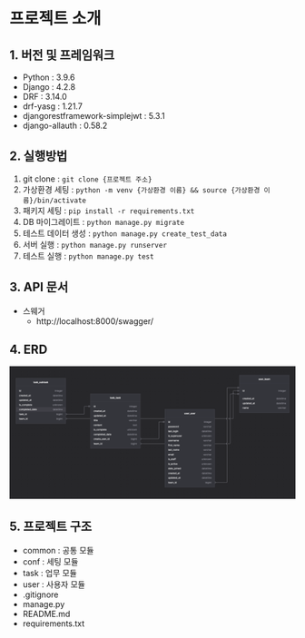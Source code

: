 # 프로젝트 소개

## 1. 버전 및 프레임워크
- Python : 3.9.6
- Django : 4.2.8
- DRF : 3.14.0
- drf-yasg : 1.21.7
- djangorestframework-simplejwt : 5.3.1
- django-allauth : 0.58.2

## 2. 실행방법
1. git clone : `git clone {프로젝트 주소}`
2. 가상환경 세팅 : `python -m venv {가상환경 이름} && source {가상환경 이름}/bin/activate`
3. 패키지 세팅 : `pip install -r requirements.txt`
4. DB 마이그레이트 : `python manage.py migrate`
5. 테스트 데이터 생성 : `python manage.py create_test_data`
6. 서버 실행 : `python manage.py runserver`
7. 테스트 실행 : `python manage.py test`

## 3. API 문서
- 스웨거
  - http://localhost:8000/swagger/

## 4. ERD
![img.png](img.png)

## 5. 프로젝트 구조
- common : 공통 모듈
- conf : 세팅 모듈
- task : 업무 모듈
- user : 사용자 모듈
- .gitignore
- manage.py
- README.md
- requirements.txt